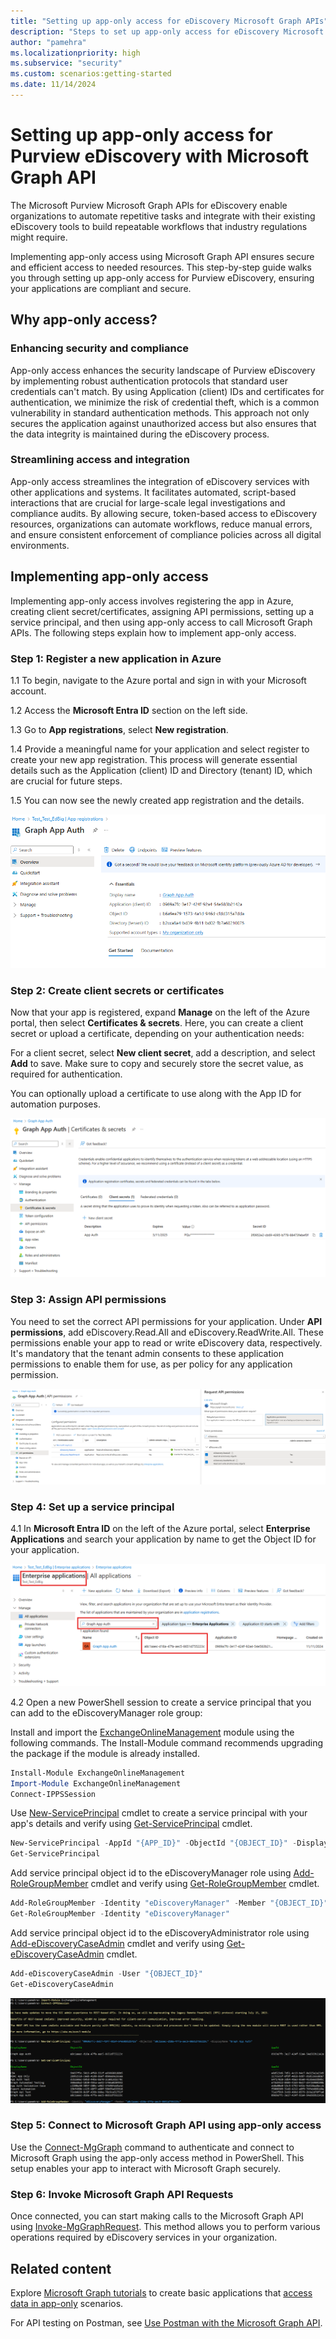 ```yaml
---
title: "Setting up app-only access for eDiscovery Microsoft Graph APIs"
description: "Steps to set up app-only access for eDiscovery Microsoft Graph APIs."
author: "pamehra"
ms.localizationpriority: high
ms.subservice: "security"
ms.custom: scenarios:getting-started
ms.date: 11/14/2024
---
```


# Setting up app-only access for Purview eDiscovery with Microsoft Graph API

The Microsoft Purview Microsoft Graph APIs for eDiscovery enable organizations to automate repetitive tasks and integrate with their existing eDiscovery tools to build repeatable workflows that industry regulations might require.

Implementing app-only access using Microsoft Graph API ensures secure and efficient access to needed resources. This step-by-step guide walks you through setting up app-only access for Purview eDiscovery, ensuring your applications are compliant and secure.

## Why app-only access?

### Enhancing security and compliance

App-only access enhances the security landscape of Purview eDiscovery by implementing robust authentication protocols that standard user credentials can't match. By using Application (client) IDs and certificates for authentication, we minimize the risk of credential theft, which is a common vulnerability in standard authentication methods. This approach not only secures the application against unauthorized access but also ensures that the data integrity is maintained during the eDiscovery process.

### Streamlining access and integration

App-only access streamlines the integration of eDiscovery services with other applications and systems. It facilitates automated, script-based interactions that are crucial for large-scale legal investigations and compliance audits. By allowing secure, token-based access to eDiscovery resources, organizations can automate workflows, reduce manual errors, and ensure consistent enforcement of compliance policies across all digital environments.

## Implementing app-only access

Implementing app-only access involves registering the app in Azure, creating client secret/certificates, assigning API permissions, setting up a service principal, and then using app-only access to call Microsoft Graph APIs. The following steps explain how to implement app-only access.

### Step 1: Register a new application in Azure

1.1 To begin, navigate to the Azure portal and sign in with your Microsoft account.

1.2 Access the **Microsoft Entra ID** section on the left side.

1.3 Go to **App registrations**, select **New registration**.

1.4 Provide a meaningful name for your application and select register to create your new app registration. This process will generate essential details such as the Application (client) ID and Directory (tenant) ID, which are crucial for future steps.

1.5 You can now see the newly created app registration and the details.

![Screenshot of the app registration page.](images/security-ediscovery-appauthsetup-step1.png)

### Step 2: Create client secrets or certificates

Now that your app is registered, expand **Manage** on the left of the Azure portal, then select **Certificates & secrets**. Here, you can create a client secret or upload a certificate, depending on your authentication needs:

For a client secret, select **New client secret**, add a description, and select **Add** to save. Make sure to copy and securely store the secret value, as required for authentication.

You can optionally upload a certificate to use along with the App ID for automation purposes.

![Screenshot of the app registration client secret page.](images/security-ediscovery-appauthsetup-step2.png)

### Step 3: Assign API permissions

You need to set the correct API permissions for your application. Under **API permissions**, add eDiscovery.Read.All and eDiscovery.ReadWrite.All. These permissions enable your app to read or write eDiscovery data, respectively. It's mandatory that the tenant admin consents to these application permissions to enable them for use, as per policy for any application permission.

![Screenshot of the app registration api permissions page.](images/security-ediscovery-appauthsetup-step3.png)

### Step 4: Set up a service principal

4.1 In **Microsoft Entra ID** on the left of the Azure portal, select **Enterprise Applications** and search your application by name to get the Object ID for your application.

![Screenshot of the enterprise applications page.](images/security-ediscovery-appauthsetup-step4_1.png)

4.2 Open a new PowerShell session to create a service principal that you can add to the eDiscoveryManager role group:

Install and import the [ExchangeOnlineManagement](https://www.powershellgallery.com/packages/ExchangeOnlineManagement) module using the following commands. The Install-Module command recommends upgrading the package if the module is already installed.

```powershell
Install-Module ExchangeOnlineManagement
Import-Module ExchangeOnlineManagement
Connect-IPPSSession
```

Use [New-ServicePrincipal](/powershell/module/exchange/new-serviceprincipal) cmdlet to create a service principal with your app's details and verify using [Get-ServicePrincipal](/powershell/module/exchange/get-serviceprincipal) cmdlet.  

```powershell
New-ServicePrincipal -AppId "{APP_ID}" -ObjectId "{OBJECT_ID}" -DisplayName "{APP_NAME}"
Get-ServicePrincipal
```

Add service principal object id to the eDiscoveryManager role using [Add-RoleGroupMember](/powershell/module/exchange/add-rolegroupmember) cmdlet and verify using [Get-RoleGroupMember](/powershell/module/exchange/get-rolegroupmember) cmdlet.

```powershell
Add-RoleGroupMember -Identity "eDiscoveryManager" -Member "{OBJECT_ID}"
Get-RoleGroupMember -Identity "eDiscoveryManager"
```

Add service principal object id to the eDiscoveryAdministrator role using [Add-eDiscoveryCaseAdmin](/powershell/module/exchange/add-ediscoverycaseadmin) cmdlet and verify using [Get-eDiscoveryCaseAdmin](/powershell/module/exchange/get-ediscoverycaseadmin) cmdlet.

```powershell
Add-eDiscoveryCaseAdmin -User "{OBJECT_ID}"
Get-eDiscoveryCaseAdmin
```

![Screenshot of the exchange online shell.](images/security-ediscovery-appauthsetup-step4_2.png)

### Step 5: Connect to Microsoft Graph API using app-only access

Use the [Connect-MgGraph](/powershell/module/microsoft.graph.authentication/connect-mggraph) command to authenticate and connect to Microsoft Graph using the app-only access method in PowerShell. This setup enables your app to interact with Microsoft Graph securely.

### Step 6: Invoke Microsoft Graph API Requests

Once connected, you can start making calls to the Microsoft Graph API using [Invoke-MgGraphRequest](/powershell/module/microsoft.graph.authentication/invoke-mggraphrequest). This method allows you to perform various operations required by eDiscovery services in your organization.

## Related content

Explore [Microsoft Graph tutorials](/graph/tutorials) to create basic applications that [access data in app-only](/graph/auth-v2-service) scenarios.

For API testing on Postman, see [Use Postman with the Microsoft Graph API](/graph/use-postman).
